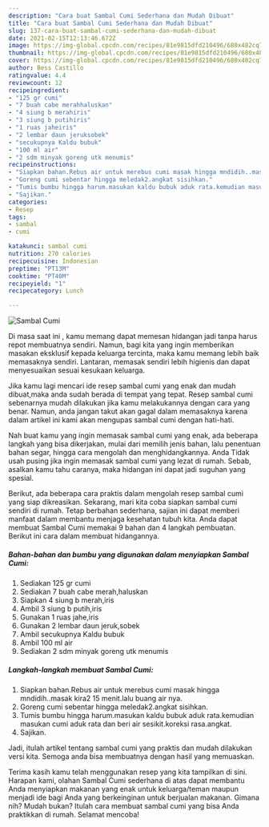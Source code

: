 ```yaml
---
description: "Cara buat Sambal Cumi Sederhana dan Mudah Dibuat"
title: "Cara buat Sambal Cumi Sederhana dan Mudah Dibuat"
slug: 137-cara-buat-sambal-cumi-sederhana-dan-mudah-dibuat
date: 2021-02-15T12:13:46.672Z
image: https://img-global.cpcdn.com/recipes/81e9815dfd210496/680x482cq70/sambal-cumi-foto-resep-utama.jpg
thumbnail: https://img-global.cpcdn.com/recipes/81e9815dfd210496/680x482cq70/sambal-cumi-foto-resep-utama.jpg
cover: https://img-global.cpcdn.com/recipes/81e9815dfd210496/680x482cq70/sambal-cumi-foto-resep-utama.jpg
author: Bess Castillo
ratingvalue: 4.4
reviewcount: 12
recipeingredient:
- "125 gr cumi"
- "7 buah cabe merahhaluskan"
- "4 siung b merahiris"
- "3 siung b putihiris"
- "1 ruas jaheiris"
- "2 lembar daun jeruksobek"
- "secukupnya Kaldu bubuk"
- "100 ml air"
- "2 sdm minyak goreng utk menumis"
recipeinstructions:
- "Siapkan bahan.Rebus air untuk merebus cumi masak hingga mndidih..masak kira2 15 menit.lalu buang air nya."
- "Goreng cumi sebentar hingga meledak2.angkat sisihkan."
- "Tumis bumbu hingga harum.masukan kaldu bubuk aduk rata.kemudian masukan cumi aduk rata dan beri air sesikit.koreksi rasa.angkat."
- "Sajikan."
categories:
- Resep
tags:
- sambal
- cumi

katakunci: sambal cumi 
nutrition: 270 calories
recipecuisine: Indonesian
preptime: "PT13M"
cooktime: "PT40M"
recipeyield: "1"
recipecategory: Lunch

---
```



![Sambal Cumi](https://img-global.cpcdn.com/recipes/81e9815dfd210496/680x482cq70/sambal-cumi-foto-resep-utama.jpg)

Di masa  saat ini , kamu memang dapat memesan hidangan jadi tanpa harus repot membuatnya sendiri. Namun, bagi kita yang ingin memberikan masakan eksklusif kepada keluarga tercinta, maka kamu memang lebih baik memasaknya sendiri. Lantaran, memasak sendiri lebih higienis dan dapat menyesuaikan sesuai kesukaan keluarga.

Jika kamu lagi mencari ide resep sambal cumi yang enak dan mudah dibuat,maka anda sudah berada di tempat yang tepat. Resep sambal cumi  sebenarnya mudah dilakukan jika kamu melakukannya dengan cara yang benar. Namun, anda jangan takut akan gagal dalam memasaknya 
karena dalam artikel ini kami akan mengupas sambal cumi dengan hati-hati.  



Nah buat kamu yang ingin memasak sambal cumi yang enak, ada beberapa langkah yang bisa dikerjakan, mulai dari memilih jenis bahan, lalu penentuan bahan segar, hingga cara mengolah dan menghidangkannya. Anda Tidak usah pusing jika ingin memasak sambal cumi yang lezat di rumah. Sebab, asalkan kamu  tahu caranya, maka hidangan ini dapat jadi suguhan yang spesial.

Berikut, ada beberapa cara praktis  dalam mengolah resep sambal cumi yang siap dikreasikan. Sekarang, mari kita coba siapkan sambal cumi sendiri di rumah. Tetap berbahan sederhana, sajian ini dapat memberi manfaat dalam membantu menjaga kesehatan tubuh kita. Anda dapat membuat Sambal Cumi memakai 9 bahan dan 4 langkah pembuatan. Berikut ini cara dalam membuat hidangannya.

<!--inarticleads1-->

##### Bahan-bahan dan bumbu yang digunakan dalam menyiapkan Sambal Cumi:

1. Sediakan 125 gr cumi
1. Sediakan 7 buah cabe merah,haluskan
1. Siapkan 4 siung b merah,iris
1. Ambil 3 siung b putih,iris
1. Gunakan 1 ruas jahe,iris
1. Gunakan 2 lembar daun jeruk,sobek
1. Ambil secukupnya Kaldu bubuk
1. Ambil 100 ml air
1. Sediakan 2 sdm minyak goreng utk menumis




<!--inarticleads2-->

##### Langkah-langkah membuat Sambal Cumi:

1. Siapkan bahan.Rebus air untuk merebus cumi masak hingga mndidih..masak kira2 15 menit.lalu buang air nya.
1. Goreng cumi sebentar hingga meledak2.angkat sisihkan.
1. Tumis bumbu hingga harum.masukan kaldu bubuk aduk rata.kemudian masukan cumi aduk rata dan beri air sesikit.koreksi rasa.angkat.
1. Sajikan.




Jadi, itulah artikel tentang  sambal cumi  yang praktis dan mudah dilakukan versi kita. Semoga anda bisa membuatnya dengan hasil yang memuaskan. 

Terima kasih kamu telah menggunakan resep yang kita tampilkan di sini. Harapan kami, olahan  Sambal Cumi sederhana di atas dapat membantu Anda menyiapkan makanan yang enak untuk keluarga/teman maupun menjadi ide bagi Anda yang berkeinginan untuk berjualan makanan. Gimana nih? Mudah bukan? Itulah cara membuat sambal cumi yang bisa Anda praktikkan di rumah. Selamat mencoba!

